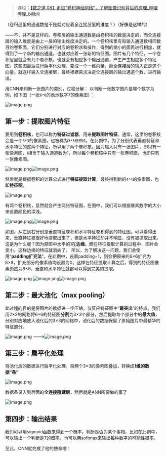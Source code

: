 > 课程：[【数之道 08】走进"卷积神经网络"，了解图像识别背后的原理_哔哩哔哩_bilibili](https://www.bilibili.com/video/BV1R5411w715/?spm_id_from=333.788&vd_source=327f3e87e497fe83b3515199232efd15)

（卷积层里的通道数是不是就对应着全连接层里的维度？）（好像是这样的）

——不，并不是这样的。卷积层的输出通道数是由卷积核的数量决定的，而全连接层的输入维度是由上一层的输出维度决定的。一个卷积核里有和输入通道数相同数目的卷积面，它们分别进行对应的卷积求和操作，得到的缩小的面再进行相加，就得到了一个新的输出通道，也就对应着一张新的特征图。图片有几个特征，一个卷积层里就会有几个卷积核，也就会有相应多个输出通道，产生产生相应多个特征图。这些图最后进行扁平化处理，变成一个一维向量，而全连接层的输入正是这个向量。就这样输入全连接层，最终根据需求决定全连接层的输出通道个数，进行输出。

用CNN来判断一张图片的类别，过程分解：
以判断一张数字图片是哪个数字为例，如下图（一张`6*6`的表示数字7的像素图）：

![image.png](https://youki-1330066034.cos.ap-guangzhou.myqcloud.com/machine-learning/202410091935968.png)

## 第一步：提取图片特征

要用到**卷积核**，也可以称为**特征过滤器**，用来**提取图片特征**。通常，这里的卷积核会是一个`3*3`的像素图，也被称为`3*3卷积核`。在此例中，为了分别代表垂直特征和水平特征的这两个特征，所以用了两个卷积核。因为输入只有一张图片，即只有一张像素图，i相当于输入通道数为1，所以每个卷积核中只有一张卷积面，也即只有一张像素图。

![image.png](https://youki-1330066034.cos.ap-guangzhou.myqcloud.com/machine-learning/202410091936366.png)![image.png](https://youki-1330066034.cos.ap-guangzhou.myqcloud.com/machine-learning/202410091937809.png)

然后就是根据卷积的计算公式进行**特征提取计算**，最终得到新的`4*4`的像素图，也即**特征图**。

![image.png](https://youki-1330066034.cos.ap-guangzhou.myqcloud.com/machine-learning/202410091940759.png)

有两个卷积核，显然就会产生两张特征图，在图中，我们可以根据像素数字的大小来设置颜色的深浅。

![image.png](https://youki-1330066034.cos.ap-guangzhou.myqcloud.com/machine-learning/202410091953993.png)![image.png](https://youki-1330066034.cos.ap-guangzhou.myqcloud.com/machine-learning/202410091953266.png)

如图，从左到右分别是垂直特征卷积和水平特征卷积得到的特征图。可以看得出来，垂直特征被很好地提取出来了，但是水平特征却并不明显，没有被提取出来。
这是为什么呢？因为原图中水平的1在**边缘**，而在特征提取计算的过程中，图片会变小，这样边缘的特征就消失了。
所以，为了解决这一问题，我们会使用“**padding扩充法**”。在此例中，设置padding=1，则会把原来的6×6扩充为8×8，扩充部分的像素值均设置为0。这样在特征提取计算之后，得到的特征图像素仍然为6×6，垂直和水平特征就都可以得到完美的提取。

![image.png](https://youki-1330066034.cos.ap-guangzhou.myqcloud.com/machine-learning/202410092017717.png)
![image.png](https://youki-1330066034.cos.ap-guangzhou.myqcloud.com/machine-learning/202410092002684.png)![image.png](https://youki-1330066034.cos.ap-guangzhou.myqcloud.com/machine-learning/202410092003918.png)

## 第二步：最大池化（max pooling）
此过程的目的是将图片的数据进一步压缩，仅反应特征图中“**最突出**”的特点。我们用2×2的网格将6×6的特征图**分割**为3×3个部分，然后提取每个部分中的**最大值**，分别对应地放入池化后的3×3的网格中，池化后的数据保留了原始图片中最精华的特征部分。

![image.png](https://youki-1330066034.cos.ap-guangzhou.myqcloud.com/machine-learning/202410092009382.png) --->![image.png](https://youki-1330066034.cos.ap-guangzhou.myqcloud.com/machine-learning/202410092009752.png)

## 第三步：扁平化处理
将池化后的数据进行扁平化处理，将两个3×3的像素图叠加，转换成**1维的数据“条”**

![image.png](https://youki-1330066034.cos.ap-guangzhou.myqcloud.com/machine-learning/202410092019168.png)

数据条录入到后面的**全连接隐藏层**，然后就是ANN所要做的事了

![image.png](https://youki-1330066034.cos.ap-guangzhou.myqcloud.com/machine-learning/202410092019578.png)
## 第四步：输出结果
我们可以用sigmoid函数来得到一个概率，判断是否为某个事物，比如在此例中，可以输出一个判断是7的概率。也可以用softmax来输出每种数字的可能性概率。

至此，CNN就完成了他的使命啦！



